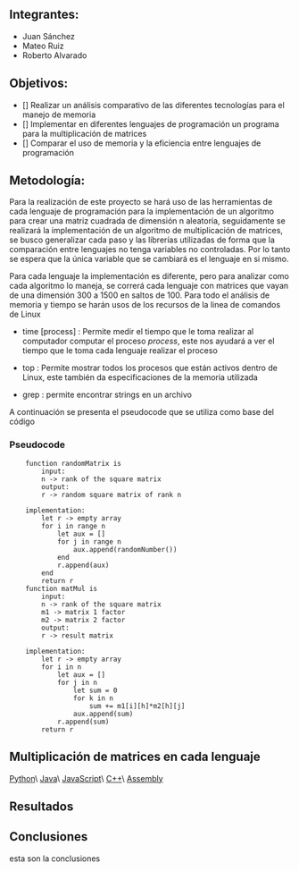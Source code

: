 ## Integrantes:

- Juan Sánchez
- Mateo Ruiz
- Roberto Alvarado

## Objetivos:

- [] Realizar un análisis comparativo de las diferentes tecnologías para el manejo de memoria
- [] Implementar en diferentes lenguajes de programación un programa para la multiplicación de matrices
- [] Comparar el uso de memoria y la eficiencia entre lenguajes de programación 

## Metodología:

Para la realización de este proyecto se hará uso de las herramientas de cada
lenguaje de programación para la implementación de un algoritmo para crear una
matriz cuadrada de dimensión n aleatoria, seguidamente se realizará la
implementación de un algoritmo de multiplicación de matrices, se busco
generalizar cada paso y las librerías utilizadas de forma que la comparación
entre lenguajes no tenga variables no controladas. Por lo tanto se espera que
la única variable que se cambiará es el lenguaje en si mismo. 

Para cada lenguaje la implementación es diferente, pero para analizar como cada
algoritmo lo maneja, se correrá cada lenguaje con matrices que vayan de una
dimensión 300 a 1500 en saltos de 100. Para todo el análisis de memoria
y tiempo se harán usos de los recursos de la linea de comandos de Linux

- time [process] : Permite medir el tiempo que le toma realizar al
  computador computar el proceso _process_, este nos ayudará a ver el tiempo que le toma
  cada lenguaje realizar el proceso 

- top : Permite mostrar todos los procesos que están activos dentro de Linux,
  este también da especificaciones de la memoria utilizada

- grep : permite encontrar strings en un archivo 
 
A continuación se presenta el pseudocode que se utiliza como base del código 

### Pseudocode 

        function randomMatrix is 
            input:
            n -> rank of the square matrix
            output:
            r -> random square matrix of rank n

        implementation:
            let r -> empty array
            for i in range n
                let aux = []
                for j in range n
                    aux.append(randomNumber())
                end
                r.append(aux)
            end
            return r
        function matMul is
            input:
            n -> rank of the square matrix
            m1 -> matrix 1 factor
            m2 -> matrix 2 factor
            output:
            r -> result matrix

        implementation:
            let r -> empty array
            for i in n
                let aux = []
                for j in n
                    let sum = 0
                    for k in n
                        sum += m1[i][h]*m2[h][j]
                    aux.append(sum)
                r.append(sum)
            return r


## Multiplicación de matrices en cada lenguaje

[Python](./subpages/python.md)\\
[Java](./subpages/java.md)\\
[JavaScript](./subpages/javaScript.md)\\
[C++](./subpages/cpp.md)\\
[Assembly](./subpages/assembly.md)

## Resultados 

## Conclusiones
esta son la conclusiones

